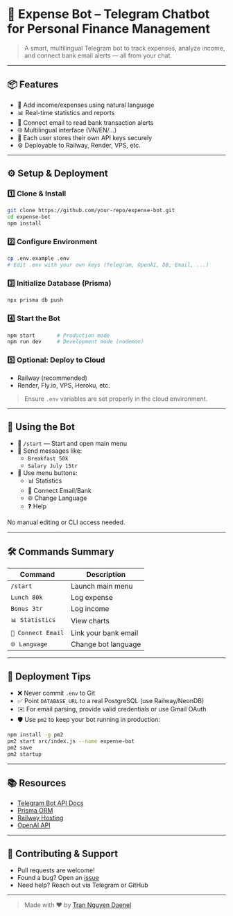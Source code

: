 # 🚀 Expense Bot – Telegram Chatbot for Personal Finance Management

> A smart, multilingual Telegram bot to track expenses, analyze income, and connect bank email alerts — all from your chat.


---

## 📦 Features

- 💸 Add income/expenses using natural language
- 📊 Real-time statistics and reports
- 🏦 Connect email to read bank transaction alerts
- 🌐 Multilingual interface (VN/EN/...)
- 🔐 Each user stores their own API keys securely
- ⚙️ Deployable to Railway, Render, VPS, etc.

---

## ⚙️ Setup & Deployment

### 1️⃣ Clone & Install
```bash
git clone https://github.com/your-repo/expense-bot.git
cd expense-bot
npm install
```

### 2️⃣ Configure Environment
```bash
cp .env.example .env
# Edit .env with your own keys (Telegram, OpenAI, DB, Email, ...)
```

### 3️⃣ Initialize Database (Prisma)
```bash
npx prisma db push
```

### 4️⃣ Start the Bot
```bash
npm start       # Production mode
npm run dev     # Development mode (nodemon)
```

### 5️⃣ Optional: Deploy to Cloud
- Railway (recommended)
- Render, Fly.io, VPS, Heroku, etc.

> Ensure `.env` variables are set properly in the cloud environment.

---

## 💬 Using the Bot

- 🔹 `/start` — Start and open main menu
- 🔹 Send messages like:
  - `Breakfast 50k`
  - `Salary July 15tr`
- 🔹 Use menu buttons:
  - 📊 Statistics
  - 🏦 Connect Email/Bank
  - 🌐 Change Language
  - ❓ Help

No manual editing or CLI access needed.

---

## 🛠 Commands Summary

| Command                | Description                         |
|------------------------|-------------------------------------|
| `/start`              | Launch main menu                    |
| `Lunch 80k`           | Log expense                         |
| `Bonus 3tr`           | Log income                          |
| `📊 Statistics`        | View charts                         |
| `🏦 Connect Email`      | Link your bank email                |
| `🌐 Language`          | Change bot language                 |

---

## 📌 Deployment Tips

- ❌ Never commit `.env` to Git
- ✅ Point `DATABASE_URL` to a real PostgreSQL (use Railway/NeonDB)
- ✉️ For email parsing, provide valid credentials or use Gmail OAuth
- 🛡 Use `pm2` to keep your bot running in production:
```bash
npm install -g pm2
pm2 start src/index.js --name expense-bot
pm2 save
pm2 startup
```

---

## 📚 Resources

- [Telegram Bot API Docs](https://core.telegram.org/bots/api)
- [Prisma ORM](https://www.prisma.io/)
- [Railway Hosting](https://railway.app)
- [OpenAI API](https://platform.openai.com/docs)

---

## 🤝 Contributing & Support

- Pull requests are welcome!
- Found a bug? Open an [issue](https://github.com/your-repo/expense-bot/issues)
- Need help? Reach out via Telegram or GitHub

---

> Made with ❤️ by [Tran Nguyen Daenel](https://github.com/TNDaenel)
